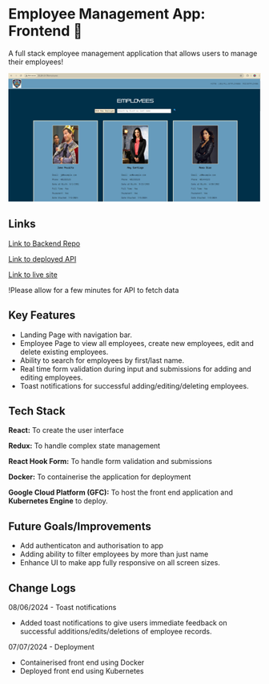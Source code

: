 # Employee Management App: Frontend  &#128198;

A full stack employee management application that allows users to manage their employees! 

![Screenshot](./src/assets/employee.png)

## Links
[Link to Backend Repo](https://github.com/mcelle888/employee-manager-backend)

[Link to deployed API](https://sunny-inn-428506-g6.ts.r.appspot.com/employees)

[Link to live site](http://35.201.31.78/)

!Please allow for a few minutes for API to fetch data


## Key Features
- Landing Page with navigation bar.
- Employee Page to view all employees, create new employees, edit and delete existing employees.
- Ability to search for employees by first/last name.
- Real time form validation during input and submissions for adding and editing employees.
- Toast notifications for successful adding/editing/deleting employees.

## Tech Stack
**React:** To create the user interface

**Redux:** To handle complex state management

**React Hook Form:** To handle form validation and submissions

**Docker:** To containerise the application for deployment

**Google Cloud Platform (GFC):** To host the front end application and **Kubernetes Engine** to deploy.


## Future Goals/Improvements
- Add authenticaton and authorisation to app
- Adding ability to filter employees by more than just name
- Enhance UI to make app fully responsive on all screen sizes.

## Change Logs

08/06/2024 - Toast notifications
- Added toast notifications to give users immediate feedback on successful additions/edits/deletions of employee records.

07/07/2024 - Deployment
- Containerised front end using Docker
- Deployed front end using Kubernetes
